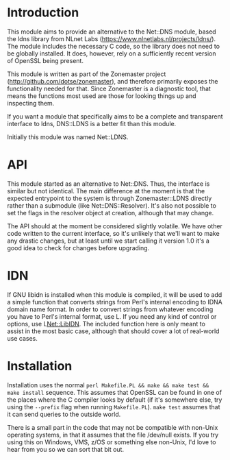 Introduction
============
This module aims to provide an alternative to the Net::DNS module, based the ldns library from NLnet Labs (https://www.nlnetlabs.nl/projects/ldns/). The module includes the necessary C code, so the library does not need to be globally installed. It does, however, rely on a sufficiently recent version of OpenSSL being present.

This module is written as part of the Zonemaster project (http://github.com/dotse/zonemaster), and therefore primarily exposes the functionality needed for that. Since Zonemaster is a diagnostic tool, that means the functions most used are those for looking things up and inspecting them.

If you want a module that specifically aims to be a complete and transparent interface to ldns, DNS::LDNS is a better fit than this module.

Initially this module was named Net::LDNS.

API
===
This module started as an alternative to Net::DNS. Thus, the interface is similar but not identical. The main difference at the moment is that the expected entrypoint to the system is through Zonemaster::LDNS directly rather than a submodule (like Net::DNS::Resolver). It's also not possible to set the flags in the resolver object at creation, although that may change.

The API should at the moment be considered slightly volatile. We have other code written to the current interface, so it's unlikely that we'll want to make any drastic changes, but at least until we start calling it version 1.0 it's a good idea to check for changes before upgrading.

IDN
===
If GNU libidn is installed when this module is compiled, it will be used to add a simple function that converts strings from Perl's internal encoding to IDNA domain name format. In order to convert strings from whatever encoding you have to Perl's internal format, use L<Encode>. If you need any kind of control or options, use L<Net::LibIDN>. The included function here is only meant to assist in the most basic case, although that should cover a lot of real-world use cases.

Installation
============
Installation uses the normal `perl Makefile.PL && make && make test && make install` sequence. This assumes that OpenSSL can be found in one of the places where the C compiler looks by default (if it's somewhere else, try using the `--prefix` flag when running `Makefile.PL`). `make test` assumes that it can send queries to the outside world.

There is a small part in the code that may not be compatible with non-Unix operating systems, in that it assumes that the file /dev/null exists. If you try using this on Windows, VMS, z/OS or something else non-Unix, I'd love to hear from you so we can sort that bit out.
